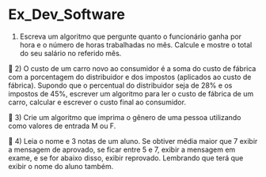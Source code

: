 # Ex_Dev_Software

1) Escreva um algoritmo que pergunte quanto o funcionário ganha por hora
e o número de horas trabalhadas no mês. Calcule e mostre o total do seu
salário no referido mês.

 2) O custo de um carro novo ao consumidor é a soma do custo de fábrica
com a porcentagem do distribuidor e dos impostos (aplicados ao custo de
fábrica). Supondo que o percentual do distribuidor seja de 28% e os
impostos de 45%, escrever um algoritmo para ler o custo de fábrica de um
carro, calcular e escrever o custo final ao consumidor.

 3) Crie um algoritmo que imprima o gênero de uma pessoa utilizando como
valores de entrada M ou F.

 4) Leia o nome e 3 notas de um aluno. Se obtiver média maior que 7 exibir a
mensagem de aprovado, se ficar entre 5 e 7, exibir a mensagem em exame, e
se for abaixo disso, exibir reprovado. Lembrando que terá que exibir o nome
do aluno também.
